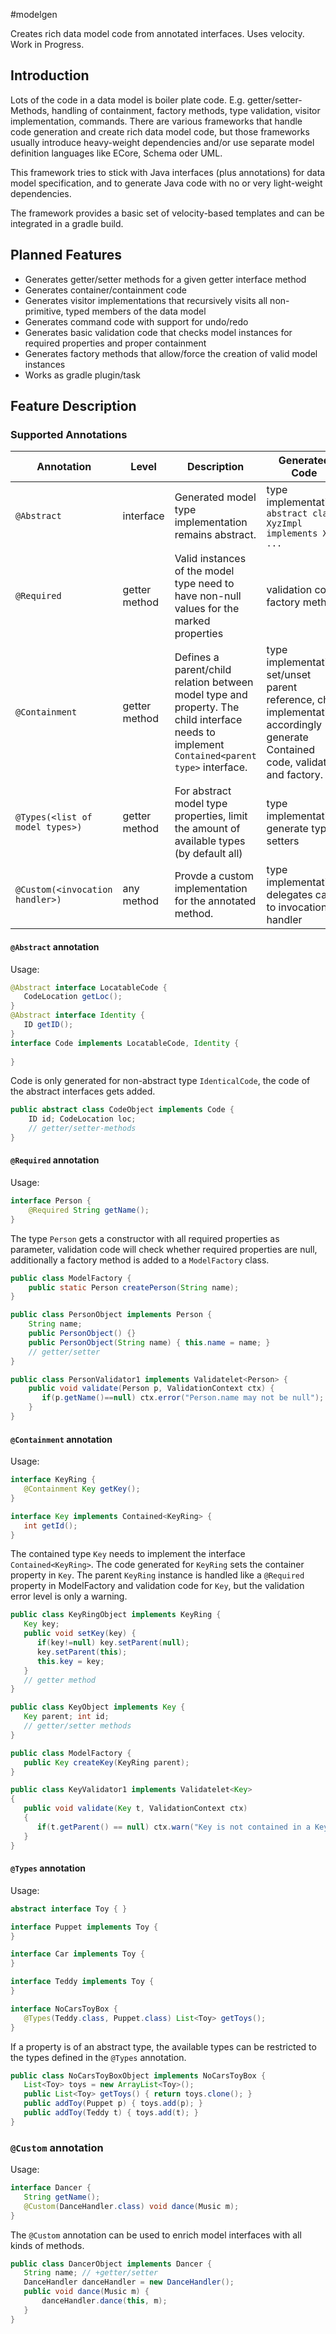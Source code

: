#modelgen

Creates rich data model code from annotated interfaces. Uses velocity. Work in Progress.

## Introduction

Lots of the code in a data model is boiler plate code. E.g. getter/setter-Methods, handling of containment, factory methods, type validation, visitor implementation, commands. There are various frameworks that handle code generation and create rich data model code, but those frameworks usually introduce heavy-weight dependencies and/or use separate model definition languages like ECore, Schema oder UML.

This framework tries to stick with Java interfaces (plus annotations) for data model specification, and to generate Java code with no or very light-weight dependencies.

The framework provides a basic set of velocity-based templates and can be integrated in a gradle build.

## Planned Features

* Generates getter/setter methods for a given getter interface method
* Generates container/containment code
* Generates visitor implementations that recursively visits all non-primitive, typed members of the data model
* Generates command code with support for undo/redo
* Generates basic validation code that checks model instances for required properties and proper containment
* Generates factory methods that allow/force the creation of valid model instances
* Works as gradle plugin/task

## Feature Description

### Supported Annotations

|Annotation | Level | Description | Generated Code|
|-----------|-------|-------------|---------------|
|`@Abstract`|interface|Generated model type implementation remains abstract. | type implementation: `abstract class XyzImpl implements Xyz ...`|
|`@Required`|getter method|Valid instances of the model type need to have non-null values for the marked properties| validation code, factory method |
|`@Containment`|getter method|Defines a parent/child relation between model type and property. The child interface needs to implement `Contained<parent type>` interface.| type implementation: set/unset parent reference, child implementation: accordingly generate Contained code, validation and factory. |
|`@Types(<list of model types>)`|getter method|For abstract model type properties, limit the amount of available types (by default all)| type implementation: generate typed setters|
|`@Custom(<invocation handler>)`|any method|Provde a custom implementation for the annotated method. | type implementation: delegates call to invocation handler |

#### `@Abstract` annotation
Usage:
```java
@Abstract interface LocatableCode {
   CodeLocation getLoc();
}
@Abstract interface Identity {
   ID getID();
}
interface Code implements LocatableCode, Identity {
   
}
```
Code is only generated for non-abstract type `IdenticalCode`, the code of the abstract interfaces gets added. 
```java
public abstract class CodeObject implements Code {
    ID id; CodeLocation loc;
    // getter/setter-methods
}
```

#### `@Required` annotation
Usage:
```java
interface Person {
    @Required String getName();
}
```
The type `Person` gets a constructor with all required properties as parameter, validation code will check whether required properties are null, additionally a factory method is added to a `ModelFactory` class.

```java
public class ModelFactory {
    public static Person createPerson(String name);
}

public class PersonObject implements Person {
    String name;
    public PersonObject() {}
    public PersonObject(String name) { this.name = name; }
    // getter/setter
}

public class PersonValidator1 implements Validatelet<Person> {
    public void validate(Person p, ValidationContext ctx) {
       if(p.getName()==null) ctx.error("Person.name may not be null");
    }
}
```
#### `@Containment` annotation
Usage:
```java
interface KeyRing {
   @Containment Key getKey();
}

interface Key implements Contained<KeyRing> {
   int getId();
}
```
The contained type `Key` needs to implement the interface `Contained<KeyRing>`. The code generated for `KeyRing`  sets the container property in `Key`. The parent `KeyRing` instance is handled like a `@Required` property in ModelFactory and validation code for `Key`, but the validation error level is only a warning.
```java
public class KeyRingObject implements KeyRing {
   Key key;
   public void setKey(key) {
      if(key!=null) key.setParent(null);
      key.setParent(this);
      this.key = key;
   }
   // getter method
}

public class KeyObject implements Key {
   Key parent; int id;
   // getter/setter methods
}

public class ModelFactory {
   public Key createKey(KeyRing parent);
}

public class KeyValidator1 implements Validatelet<Key>
{
   public void validate(Key t, ValidationContext ctx)
   {
      if(t.getParent() == null) ctx.warn("Key is not contained in a KeyRing.");
   }
}
```
#### `@Types` annotation
Usage:
```java
abstract interface Toy { }

interface Puppet implements Toy {
}

interface Car implements Toy {
}

interface Teddy implements Toy {
}

interface NoCarsToyBox {
   @Types(Teddy.class, Puppet.class) List<Toy> getToys();
}
```
If a property is of an abstract type, the available types can be restricted to the types defined in the `@Types` annotation.
```java
public class NoCarsToyBoxObject implements NoCarsToyBox {
   List<Toy> toys = new ArrayList<Toy>();
   public List<Toy> getToys() { return toys.clone(); }
   public addToy(Puppet p) { toys.add(p); }
   public addToy(Teddy t) { toys.add(t); }
}
```
### `@Custom` annotation
Usage:
```java
interface Dancer {
   String getName();
   @Custom(DanceHandler.class) void dance(Music m);
}
```
The `@Custom` annotation can be used to enrich model interfaces with all kinds of methods.

```java
public class DancerObject implements Dancer {
   String name; // +getter/setter
   DanceHandler danceHandler = new DanceHandler();
   public void dance(Music m) {
       danceHandler.dance(this, m);
   }
}
```
